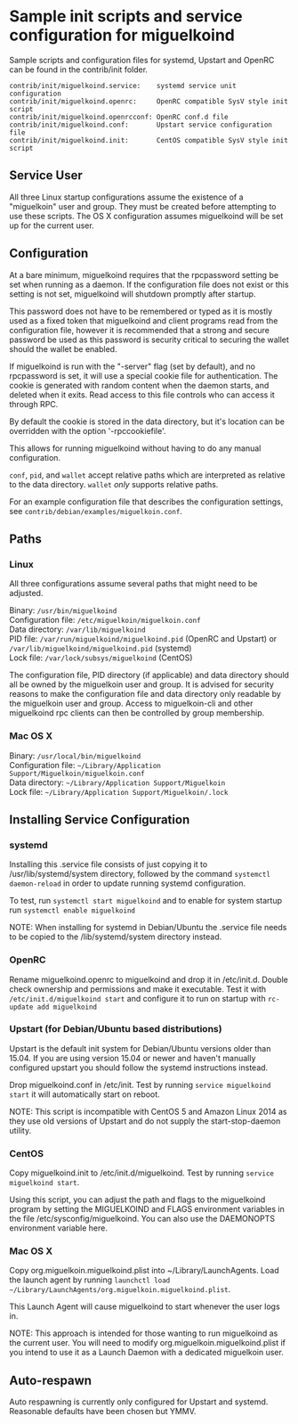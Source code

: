Sample init scripts and service configuration for miguelkoind
==========================================================

Sample scripts and configuration files for systemd, Upstart and OpenRC
can be found in the contrib/init folder.

    contrib/init/miguelkoind.service:    systemd service unit configuration
    contrib/init/miguelkoind.openrc:     OpenRC compatible SysV style init script
    contrib/init/miguelkoind.openrcconf: OpenRC conf.d file
    contrib/init/miguelkoind.conf:       Upstart service configuration file
    contrib/init/miguelkoind.init:       CentOS compatible SysV style init script

Service User
---------------------------------

All three Linux startup configurations assume the existence of a "miguelkoin" user
and group.  They must be created before attempting to use these scripts.
The OS X configuration assumes miguelkoind will be set up for the current user.

Configuration
---------------------------------

At a bare minimum, miguelkoind requires that the rpcpassword setting be set
when running as a daemon.  If the configuration file does not exist or this
setting is not set, miguelkoind will shutdown promptly after startup.

This password does not have to be remembered or typed as it is mostly used
as a fixed token that miguelkoind and client programs read from the configuration
file, however it is recommended that a strong and secure password be used
as this password is security critical to securing the wallet should the
wallet be enabled.

If miguelkoind is run with the "-server" flag (set by default), and no rpcpassword is set,
it will use a special cookie file for authentication. The cookie is generated with random
content when the daemon starts, and deleted when it exits. Read access to this file
controls who can access it through RPC.

By default the cookie is stored in the data directory, but it's location can be overridden
with the option '-rpccookiefile'.

This allows for running miguelkoind without having to do any manual configuration.

`conf`, `pid`, and `wallet` accept relative paths which are interpreted as
relative to the data directory. `wallet` *only* supports relative paths.

For an example configuration file that describes the configuration settings,
see `contrib/debian/examples/miguelkoin.conf`.

Paths
---------------------------------

### Linux

All three configurations assume several paths that might need to be adjusted.

Binary:              `/usr/bin/miguelkoind`  
Configuration file:  `/etc/miguelkoin/miguelkoin.conf`  
Data directory:      `/var/lib/miguelkoind`  
PID file:            `/var/run/miguelkoind/miguelkoind.pid` (OpenRC and Upstart) or `/var/lib/miguelkoind/miguelkoind.pid` (systemd)  
Lock file:           `/var/lock/subsys/miguelkoind` (CentOS)  

The configuration file, PID directory (if applicable) and data directory
should all be owned by the miguelkoin user and group.  It is advised for security
reasons to make the configuration file and data directory only readable by the
miguelkoin user and group.  Access to miguelkoin-cli and other miguelkoind rpc clients
can then be controlled by group membership.

### Mac OS X

Binary:              `/usr/local/bin/miguelkoind`  
Configuration file:  `~/Library/Application Support/Miguelkoin/miguelkoin.conf`  
Data directory:      `~/Library/Application Support/Miguelkoin`  
Lock file:           `~/Library/Application Support/Miguelkoin/.lock`  

Installing Service Configuration
-----------------------------------

### systemd

Installing this .service file consists of just copying it to
/usr/lib/systemd/system directory, followed by the command
`systemctl daemon-reload` in order to update running systemd configuration.

To test, run `systemctl start miguelkoind` and to enable for system startup run
`systemctl enable miguelkoind`

NOTE: When installing for systemd in Debian/Ubuntu the .service file needs to be copied to the /lib/systemd/system directory instead.

### OpenRC

Rename miguelkoind.openrc to miguelkoind and drop it in /etc/init.d.  Double
check ownership and permissions and make it executable.  Test it with
`/etc/init.d/miguelkoind start` and configure it to run on startup with
`rc-update add miguelkoind`

### Upstart (for Debian/Ubuntu based distributions)

Upstart is the default init system for Debian/Ubuntu versions older than 15.04. If you are using version 15.04 or newer and haven't manually configured upstart you should follow the systemd instructions instead.

Drop miguelkoind.conf in /etc/init.  Test by running `service miguelkoind start`
it will automatically start on reboot.

NOTE: This script is incompatible with CentOS 5 and Amazon Linux 2014 as they
use old versions of Upstart and do not supply the start-stop-daemon utility.

### CentOS

Copy miguelkoind.init to /etc/init.d/miguelkoind. Test by running `service miguelkoind start`.

Using this script, you can adjust the path and flags to the miguelkoind program by
setting the MIGUELKOIND and FLAGS environment variables in the file
/etc/sysconfig/miguelkoind. You can also use the DAEMONOPTS environment variable here.

### Mac OS X

Copy org.miguelkoin.miguelkoind.plist into ~/Library/LaunchAgents. Load the launch agent by
running `launchctl load ~/Library/LaunchAgents/org.miguelkoin.miguelkoind.plist`.

This Launch Agent will cause miguelkoind to start whenever the user logs in.

NOTE: This approach is intended for those wanting to run miguelkoind as the current user.
You will need to modify org.miguelkoin.miguelkoind.plist if you intend to use it as a
Launch Daemon with a dedicated miguelkoin user.

Auto-respawn
-----------------------------------

Auto respawning is currently only configured for Upstart and systemd.
Reasonable defaults have been chosen but YMMV.
